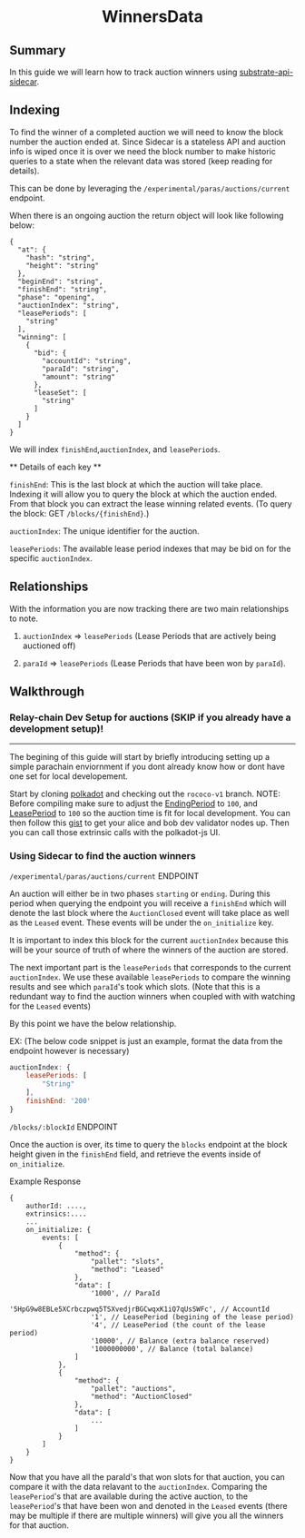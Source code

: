<h1 style="text-align: center">WinnersData</h1>

## Summary

In this guide we will learn how to track auction winners using [substrate-api-sidecar](https://github.com/paritytech/substrate-api-sidecar).


## Indexing

To find the winner of a completed auction we will need to know the block number the auction ended at. Since Sidecar is a stateless API and auction info is wiped once it is over we need the block number to make historic queries to a state when the relevant data was stored (keep reading for details).

This can be done by leveraging the `/experimental/paras/auctions/current` endpoint. 

When there is an ongoing auction the return object will look like following below:

```
{
  "at": {
    "hash": "string",
    "height": "string"
  },
  "beginEnd": "string",
  "finishEnd": "string",
  "phase": "opening",
  "auctionIndex": "string",
  "leasePeriods": [
    "string"
  ],
  "winning": [
    {
      "bid": {
        "accountId": "string",
        "paraId": "string",
        "amount": "string"
      },
      "leaseSet": [
        "string"
      ]
    }
  ]
}
```

We will index `finishEnd`,`auctionIndex`, and `leasePeriods`. 

** Details of each key **

`finishEnd`: This is the last block at which the auction will take place. Indexing it will allow you to query the block at which the auction ended. From that block you can extract the lease winning related events. (To query the block: GET `/blocks/{finishEnd}`.)

`auctionIndex`: The unique identifier for the auction. 

`leasePeriods`: The available lease period indexes that may be bid on for the specific `auctionIndex`. 


## Relationships

With the information you are now tracking there are two main relationships to note. 

1. `auctionIndex` => `leasePeriods` (Lease Periods that are actively being auctioned off)

2. `paraId` => `leasePeriods` (Lease Periods that have been won by `paraId`).


## Walkthrough

### Relay-chain Dev Setup for auctions (SKIP if you already have a development setup)!
-------------

The begining of this guide will start by briefly introducing setting up a simple parachain enviornment if you dont already know how or dont have one set for local developement. 

Start by cloning [polkadot](https://github.com/paritytech/polkadot) and checking out the `rococo-v1` branch. NOTE: Before compiling make sure to adjust the [EndingPeriod](https://github.com/paritytech/polkadot/blob/rococo-v1/runtime/rococo/src/lib.rs#L745) to `100`, and [LeasePeriod](https://github.com/paritytech/polkadot/blob/rococo-v1/runtime/rococo/src/lib.rs#L761) to `100` so the auction time is fit for local development. You can then follow this [gist](https://gist.github.com/emostov/a58f887fce6af8a9b4aa2421114836c5) to get your alice and bob dev validator nodes up. Then you can call those extrinsic calls with the polkadot-js UI. 

### Using Sidecar to find the auction winners

`/experimental/paras/auctions/current` ENDPOINT

An auction will either be in two phases `starting` or `ending`. During this period when querying the endpoint you will receive a `finishEnd` which will denote the last block where the `AuctionClosed` event will take place as well as the `Leased` event. These events will be under the `on_initialize` key. 

It is important to index this block for the current `auctionIndex` because this will be your source of truth of where the winners of the auction are stored. 

The next important part is the `leasePeriods` that corresponds to the current `auctionIndex`. We use these available `leasePeriods` to compare the winning results and see which `paraId`'s took which slots. (Note that this is a redundant way to find the auction winners when coupled with with watching for the `Leased` events)

By this point we have the below relationship. 

EX: (The below code snippet is just an example, format the data from the endpoint however is necessary)
```javascript
auctionIndex: {
    leasePeriods: [
        "String"
    ],
    finishEnd: '200'
}
```

`/blocks/:blockId` ENDPOINT

Once the auction is over, its time to query the `blocks` endpoint at the block height given in the `finishEnd` field, and retrieve the events inside of `on_initialize`.

Example Response
```
{
    authorId: ....,
    extrinsics:....
    ...
    on_initialize: {
        events: [
            {
                "method": {
                    "pallet": "slots",
                    "method": "Leased"
                },
                "data": [
                    '1000', // ParaId
                    '5HpG9w8EBLe5XCrbczpwq5TSXvedjrBGCwqxK1iQ7qUsSWFc', // AccountId
                    '1', // LeasePeriod (begining of the lease period)
                    '4', // LeasePeriod (the count of the lease period)
                    '10000', // Balance (extra balance reserved)
                    '1000000000', // Balance (total balance) 
                ]
            },
            {
                "method": {
                    "pallet": "auctions",
                    "method": "AuctionClosed"
                },
                "data": [
                    ...
                ]
            }
        ]
    }
}
```

Now that you have all the paraId's that won slots for that auction, you can compare it with the data relavant to the `auctionIndex`. Comparing the `leasePeriod`'s that are available during the active auction, to the `leasePeriod`'s that have been won and denoted in the `Leased` events (there may be multiple if there are multiple winners) will give you all the winners for that auction. 
